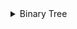 
<details>
  <summary>Binary Tree</summary>
  <a href="https://github.com/Viki-07/DSA-Course/blob/master/BinaryTree/BinaryTreeNode.java" >Binary Tree Node class</a> <br>
  <a href="https://github.com/Viki-07/DSA-Course/blob/master/BinaryTree/BInaryTreeLength.java" >Length of tree </a>
  <a href="https://github.com/SohamRatnaparkhi/DSA-Course/blob/master/BinaryTree/BinaryTreeUse.java" >Binary Tree Use </a>
  <a href="https://github.com/SohamRatnaparkhi/DSA-Course/blob/master/BinaryTree/BorderTraversal.java" >Border Traversal </a>
  <a href="https://github.com/SohamRatnaparkhi/DSA-Course/blob/master/BinaryTree/BurnTree.java" >Burn Tree </a>
  <a href="https://github.com/SohamRatnaparkhi/DSA-Course/blob/master/BinaryTree/CheckBalanceTree.java" >Check Balance Tree </a>
</details>
